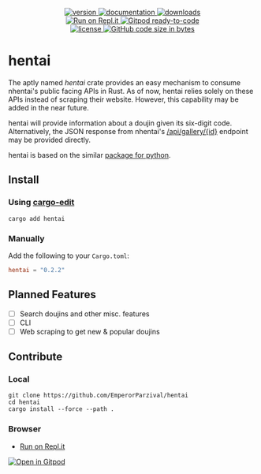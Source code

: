 <p align="center">
  <a href="https://crates.io/crates/hentai">
    <img alt="version" src="https://img.shields.io/crates/v/hentai.svg"></img>
  </a>
  <a href="https://docs.rs/hentai">
    <img alt="documentation" src="https://docs.rs/hentai/badge.svg"></img>
  </a>
  <a href="https://crates.io/crates/hentai">
    <img alt="downloads" src="https://img.shields.io/crates/d/hentai"></img>
  </a>
  <br />
  <a href="https://repl.it/github/EmperorParzival/hentai">
    <img alt="Run on Repl.it" src="https://repl.it/badge/github/EmperorParzival/hentai"></img>
  </a>
  <a href="https://gitpod.io/#https://github.com/EmperorParzival/hentai">
    <img alt="Gitpod ready-to-code" src="https://img.shields.io/badge/Gitpod-ready--to--code-blue?logo=gitpod"></img>
  </a>
  <br />
  <a href="https://github.com/EmperorParzival/hentai/blob/main/LICENSE">
    <img alt="license" src="https://img.shields.io/crates/l/hentai"></img>
  </a>
  <a href="https://github.com/EmperorParzival/hentai">
    <img alt="GitHub code size in bytes" src="https://img.shields.io/github/languages/code-size/EmperorParzival/hentai"></img>
  </a>
</p>

# hentai

The aptly named *hentai* crate provides an easy mechanism to consume nhentai's public facing APIs in
Rust. As of now, hentai relies solely on these APIs instead of scraping their website. However, this
capability may be added in the near future.

hentai will provide information about a doujin given its six-digit code. Alternatively, the JSON
response from nhentai's [/api/gallery/{id}](https://nhentai.net/api/gallery/165961) endpoint may be
provided directly.

hentai is based on the similar [package for python](https://pypi.org/project/hentai/).

## Install

### Using [cargo-edit](https://crates.io/crates/cargo-edit)
```shell
cargo add hentai
```

### Manually
Add the following to your `Cargo.toml`:
```toml
hentai = "0.2.2"
```

## Planned Features
- [ ] Search doujins and other misc. features
- [ ] CLI
- [ ] Web scraping to get new & popular doujins

## Contribute

### Local
```shell
git clone https://github.com/EmperorParzival/hentai
cd hentai
cargo install --force --path .
```

### Browser
- [Run on Repl.it](https://repl.it/github/EmperorParzival/hentai)

[![Open in Gitpod](https://gitpod.io/button/open-in-gitpod.svg)](https://gitpod.io/#https://github.com/EmperorParzival/hentai)
